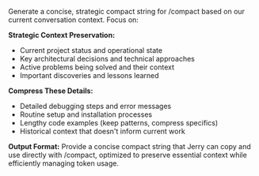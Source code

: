 Generate a concise, strategic compact string for /compact based on our current conversation context. Focus on:

**Strategic Context Preservation:**
- Current project status and operational state
- Key architectural decisions and technical approaches  
- Active problems being solved and their context
- Important discoveries and lessons learned

**Compress These Details:**
- Detailed debugging steps and error messages
- Routine setup and installation processes  
- Lengthy code examples (keep patterns, compress specifics)
- Historical context that doesn't inform current work

**Output Format:**
Provide a concise compact string that Jerry can copy and use directly with /compact, optimized to preserve essential context while efficiently managing token usage.
